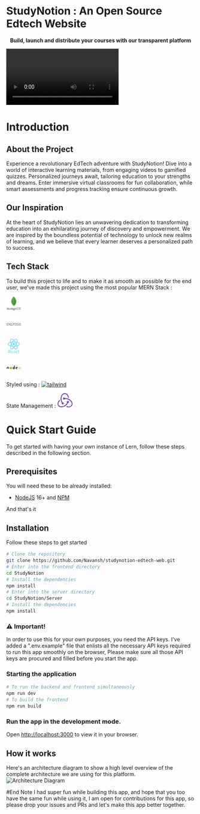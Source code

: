 # StudyNotion : An Open Source Edtech Website

<p align="center"><strong>Build, launch and distribute your courses with our transparent platform</strong></p>

<video controls autoplay  src="https://github.com/Navansh/studynotion-edtech-web/assets/21141664/b6277e5e-d448-4c68-ad12-5fb43bb5c968">
</video>


# Introduction

## About the Project
Experience a revolutionary EdTech adventure with StudyNotion! Dive into a world of interactive learning materials, from engaging videos to gamified quizzes. Personalized journeys await, tailoring education to your strengths and dreams. Enter immersive virtual classrooms for fun collaboration, while smart assessments and progress tracking ensure continuous growth.

## Our Inspiration
At the heart of StudyNotion lies an unwavering dedication to transforming education into an exhilarating journey of discovery and empowerment. We are inspired by the boundless potential of technology to unlock new realms of learning, and we believe that every learner deserves a personalized path to success.

## Tech Stack
To build this project to life and to make it as smooth as possible for the end user, we've made this project using the most popular MERN Stack :
<p align="center">
  
<!-- MongoDB -->
  
<a href="https://www.mongodb.com/" target="_blank" rel="noreferrer"> <img src="https://raw.githubusercontent.com/devicons/devicon/master/icons/mongodb/mongodb-original-wordmark.svg" alt="mongodb" width="40" height="40"/> </a>

<!-- Express -->
</a> <a href="https://expressjs.com" target="_blank" rel="noreferrer"> <img src="https://raw.githubusercontent.com/devicons/devicon/master/icons/express/express-original-wordmark.svg" alt="express" width="40" height="40"/> </a>

<a href="https://reactjs.org/" target="_blank" rel="noreferrer"> <img src="https://raw.githubusercontent.com/devicons/devicon/master/icons/react/react-original-wordmark.svg" alt="react" width="40" height="40"/> </a>

<a href="https://nodejs.org" target="_blank" rel="noreferrer"> <img src="https://raw.githubusercontent.com/devicons/devicon/master/icons/nodejs/nodejs-original-wordmark.svg" alt="nodejs" width="40" height="40"/> </a> 

</p>

Styled using : 
<a href="https://tailwindcss.com/" target="_blank" rel="noreferrer"> <img src="https://www.vectorlogo.zone/logos/tailwindcss/tailwindcss-icon.svg" alt="tailwind" width="40" height="40"/> </a>

State Management : 
<a href="https://redux.js.org" target="_blank" rel="noreferrer"> <img src="https://raw.githubusercontent.com/devicons/devicon/master/icons/redux/redux-original.svg" alt="redux" width="40" height="40"/> </a>


# Quick Start Guide

To get started with having your own instance of Lern, follow these steps described in the following section.

## Prerequisites

You will need these to be already installed:

- [NodeJS](https://nodejs.org/) 16+ and [NPM](https://npmjs.com/)

And that's it

## Installation

Follow these steps to get started


```bash
# Clone the repository
git clone https://github.com/Navansh/studynotion-edtech-web.git
# Enter into the frontend directory
cd StudyNotion
# Install the dependencies
npm install
# Enter into the server directory
cd StudyNotion/Server
# Install the dependencies
npm install
```
### ⚠️ Important!
In order to use this for your own purposes, you need the API keys.
I've added a ".env.example" file that enlists all the necessary API keys required to run this app smoothly on the browser, Please make sure all those API keys are procured and filled before you start the app.

### Starting the application

```bash
# To run the backend and frontend simultaneously
npm run dev
# To build the frontend
npm run build
```

### Run the app in the development mode.
Open [http://localhost:3000](http://localhost:3000) to view it in your browser.

## How it works
Here's an architecture diagram to show a high level overview of the complete architecture we are using for this platform.
<img src='https://github.com/Navansh/studynotion-edtech-web/assets/21141664/511bbd2a-84e4-4b7e-b453-dd679f71aa2b' alt='Architecture Diagram' />


#End Note
I had super fun while building this app, and hope that you too have the same fun while using it, I am open for contributions for this app, so please drop your issues and PRs and let's make this app better together.
